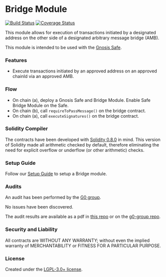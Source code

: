 # Bridge Module

[![Build Status](https://github.com/gnosis/zodiac-module-bridge/actions/workflows/ci.yml/badge.svg)](https://github.com/gnosis/zodiac-module-bridge/actions/workflows/ci.yml)
[![Coverage Status](https://coveralls.io/repos/github/gnosis/zodiac-module-bridge/badge.svg?branch=safebridge)](https://coveralls.io/github/gnosis/zodiac-module-bridge?branch=main)

This module allows for execution of transactions initiated by a designated address on the other side of a designated arbitrary message bridge (AMB).

This module is intended to be used with the [Gnosis Safe](https://github.com/gnosis/safe-contracts).

### Features

- Execute transactions initiated by an approved address on an approved chainId via an approved AMB.

### Flow

- On chain (a), deploy a Gnosis Safe and Bridge Module. Enable Safe Bridge Module on the Safe.
- On chain (b), call `requireToPassMessage()` on the bridge contract.
- On chain (a), call `executeSignatures()` on the bridge contract.

### Solidity Compiler

The contracts have been developed with [Solidity 0.8.0](https://github.com/ethereum/solidity/releases/tag/v0.8.0) in mind. This version of Solidity made all arithmetic checked by default, therefore eliminating the need for explicit overflow or underflow (or other arithmetic) checks.

### Setup Guide

Follow our [Setup Guide](./docs/setup_guide.md) to setup a Bridge module.

### Audits

An audit has been performed by the [G0 group](https://github.com/g0-group).

No issues have been discovered.

The audit results are available as a pdf in [this repo](./docs/ZodiacAMBModuleSep2021.pdf) or on the [g0-group repo](https://github.com/g0-group/Audits/blob/e11752abb010f74e32a6fc61142032a10deed578/ZodiacAMBModuleSep2021.pdf).

### Security and Liability

All contracts are WITHOUT ANY WARRANTY; without even the implied warranty of MERCHANTABILITY or FITNESS FOR A PARTICULAR PURPOSE.

### License

Created under the [LGPL-3.0+ license](LICENSE).
